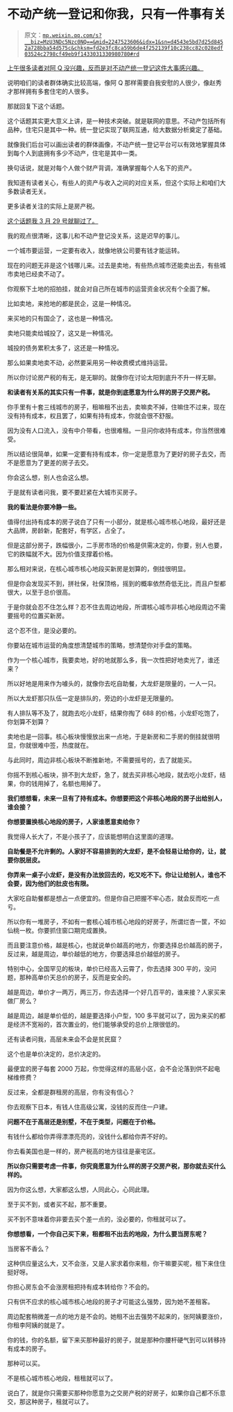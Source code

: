# 不动产统一登记和你我，只有一件事有关

> 原文：[`mp.weixin.qq.com/s?__biz=MzU3NDc5Nzc0NQ==&mid=2247523606&idx=1&sn=d4543e5bd7d25d8452a728bba54d575c&chksm=fd2e3fc8ca59b6de4f252139f10c238cc82c028edf03524c2798cf49eb9f1433031330980780#rd`](http://mp.weixin.qq.com/s?__biz=MzU3NDc5Nzc0NQ==&mid=2247523606&idx=1&sn=d4543e5bd7d25d8452a728bba54d575c&chksm=fd2e3fc8ca59b6de4f252139f10c238cc82c028edf03524c2798cf49eb9f1433031330980780#rd)

[上午很多读者对阿 Q 没兴趣，反而是对不动产统一登记这件大事感兴趣。](http://mp.weixin.qq.com/s?__biz=MzU0MjYwNDU2Mw==&mid=2247510627&idx=1&sn=8cb3e76d253abc37e6fde7c7b84ebcd1&chksm=fb1ac61fcc6d4f09f784a31e1187b40f279fcf8aa26be9826e4f815cdb9e6f39bc2284289a8e&scene=21#wechat_redirect) 

说明咱们的读者群体确实比较高端，像阿 Q 那样需要自我安慰的人很少，像赵秀才那样拥有多套住宅的人很多。

那就回复下这个话题。

这个话题其实更大意义上讲，是一种技术突破。就是联网的意思。不动产包括所有品种，住宅只是其中一种。统一登记实现了联网互通，给大数据分析奠定了基础。

就像我们后台可以画出读者的群体画像，不动产统一登记平台可以有效地掌握具体到每个人到底拥有多少不动产，住宅是其中一类。

换句话说，就是对每个人做个财产背调，准确掌握每个人名下的资产。

我知道有读者关心，有些人的资产与收入之间的对应关系，但这个实际上和咱们大多数读者无关。

更多读者关注的实际上是房产税。

[这个话题我 3 月 29 号就聊过了。](https://mp.weixin.qq.com/s?__biz=MzU3NDc5Nzc0NQ==&mid=2247523329&idx=1&sn=8e69260612dd394d04aa1e2c92e9f931&chksm=fd2e3edfca59b7c95f932e1c94dc4673ecbb33221aa91e4e1e783bce66b245b2ad43404ec51d&token=94796571&lang=zh_CN&scene=21#wechat_redirect)

我的观点很清晰，这事儿和不动产登记没关系，这是迟早的事儿。

一个城市要运营，一定要有收入，就像地铁公司要有钱才能运转。

现在的问题无非是这个钱哪儿来。过去是卖地，有些热点城市还能卖出去，有些城市卖地已经卖不动了。

你观察下土地的招拍挂，就会对自己所在城市的运营资金状况有个全面了解。

比如卖地，来抢地的都是民企，这是一种情况。

来买地的只有国企了，这也是一种情况。

卖地只能卖给城投了，这又是一种情况。

城投的债务累积太多了，这还是一种情况。

那么如果卖地卖不动，必然要采用另一种收费模式维持运营。

所以你讨论房产税的有无，是无聊的。就像你在讨论太阳到底升不升一样无聊。

**和读者有关系的其实只有一件事，就是你到底愿意为什么样的房子交房产税。** 

你手里有十套三线城市的房子，租嘛租不出去，卖嘛卖不掉，住嘛住不过来，现在没有持有成本，权且罢了，如果有持有成本，你就会很不舒服。

因为没有人口流入，没有中介带看，也很难租。一旦问你收持有成本，你当然很难受。

所以结论很简单，如果一定要有持有成本，你一定是愿意为了更好的房子去交，而不是愿意为了更差的房子去交。

你会这么想，别人也会这么想。

于是就有读者问我，要不要赶紧在大城市买房子。

**我的看法是你要冷静一些。** 

值得付出持有成本的房子说白了只有一小部分，就是核心城市核心地段，最好还是大品牌，房龄新，配套好，有学区，占全了。

但是这部分房子，跌幅很小，二手房市场的价格是供需决定的，你要，别人也要，它的跌幅就不大。因为价值支撑着价格。

那么相对来说，在核心城市核心地段买新房是划算的，倒挂很明显。

但是你会发现买不到，拼社保，社保顶格，摇到的概率依然奇低无比，而且户型都很大，以至于总价很高。

于是你就会忍不住怎么样？忍不住去周边地段，所谓核心城市非核心地段周边不需要摇号的位置买新房。

这个忍不住，是没必要的。

你要站在城市运营的角度想清楚城市的策略，想清楚你对手盘的策略。

作为一个核心城市，我要卖地，好的地就那么多，我一次性把好地卖光了，谁还来？

所以好地是用来作为噱头的，就像你去吃自助餐，大龙虾是限量的，一人一只。

所以大龙虾那只队伍一定是排队的，旁边的小龙虾是无限量的。

有人排队等不及了，就跑去吃小龙虾，结果你掏了 688 的价格，小龙虾吃饱了，你划算不划算？

卖地也是一回事。核心板块慢慢放出来一点地，于是新房和二手房的倒挂就很明显，你就很难中签，热度就在。

与此同时，周边非核心板块不断推新地，不需要摇号的，去了就能买。

你摇不到核心板块，排不到大龙虾，急了，就去买非核心地段，就去吃小龙虾，结果，你的钱用掉了，名额也用掉了。

**我们想想看，未来一旦有了持有成本。你想要把这个非核心地段的房子出给别人，谁会接？**

**你想要置换核心地段的房子，人家谁愿意卖给你？**

我觉得人长大了，不是小孩子了，应该能想明白这里面的道理。

**自助餐是不允许剩的。人家好不容易排到的大龙虾，是不会轻易让给你的，让，就要你脱层皮。** 

**你弄来一桌子小龙虾，是没有办法放回去的，吃又吃不下。你让让给别人，谁也不会要，因为他们的肚皮也有限。**

大家吃自助餐都是想占一点便宜的。但是你自己把握不牢心态，就会反而吃一点亏。

所以你有一堆房子，不如有一套核心城市核心地段的好房子，所谓烂杏一筐，不如仙桃一枚。你要抓住窗口期完成置换。

而且要注意价格，越是核心，也就说单价越高的地方，你要选择总价越高的房子，反过来，越是周边，单价越低的地方，你要选择总价越低的房子。

特别中心，全国罕见的板块，单价已经高入云霄了，你去选择 300 平的，没问题，那种高单价天总价的房子，反而是安全的。

越是周边，单价才一两万，两三万，你去选择一个好几百平的，谁来接？人家买来做厂房么？

越是周边，越是单价低的，越是要选择小户型，100 多平就可以了，因为来买的都是经济不宽裕的，首次置业的，他们能够承受的总价上限很低的。

还有读者问我，高层未来会不会是贫民窟？

这个也是单价决定的，总价决定的。

最便宜的房子每套 2000 万起，你觉得这样的高层小区，会不会沦落到供不起电梯维修费？

反过来，全都是群租房的高层，你有没有信心？

你去观察下日本，有钱人住高级公寓，没钱的反而住一户建。

**问题不在于高层还是别墅，不在于类型，问题在于价格。**

有钱什么都给你弄得漂漂亮亮的，没钱什么都给你弄不好的。

你去看美国也是一样的，房产税高的地方往往是豪宅区。

**所以你只需要考虑一件事，你究竟愿意为什么样的房子交房产税，那你就去买什么样的。** 

因为你这么想，大家都这么想，人同此心，心同此理。

至于买不到，或者买不起，那不重要。

买不到不意味着你非要去买个差一点的，没必要的，你租就可以了。

**你想想看，一个你自己买下来，租都租不出去的地段，为什么要当房东呢？** 

当房客不香么？

这种供应量这么大，又不会涨，又是人家求着你来租，你干嘛要买呢，租下来住住挺好呀。

你担心房东会不会涨房租把持有成本转给你？不会的。

只有供不应求的核心城市核心地段的房子才可能这么强势，因为她不差租客。

周边配套稍微差一点的地方是不会的。她租不出去强势不起来的，张阿姨要涨价，你租李阿姨的就是了。

你的钱，你的名额，留下来买那种最好的房子，就是那种你腰杆硬气到可以转移持有成本的房子。

那种可以买。

不是核心城市核心地段，租租就可以了。

说白了，就是你只需要买那种你愿意为之交房产税的好房子，如果你自己都不乐意交，那这种房子，租就可以了。
